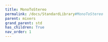 ```yaml
---
title: MonoToStereo
permalink: /docs/StandardLibrary#MonoToStereo
parent: mixers
grand_parent: std
has_children: True
nav_order: 1
---
```


